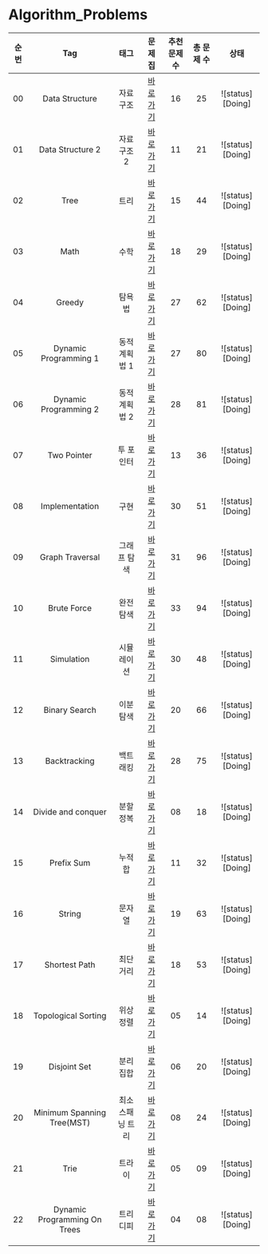 # Algorithm_Problems



| 순번 | Tag                          | 태그                | 문제집    | 추천 문제 수 | 총 문제 수 |  상태             |
| :--: | :--------------------------: | :-----------------: | :------:  | :---------:  | :------: |:---------------:|
| 00 | Data Structure | 자료구조 | [바로가기](https://github.com/tony9402/baekjoon/tree/main/data_structure) | 16 | 25 | ![status][Doing] |
| 01 | Data Structure 2 | 자료구조 2 | [바로가기](https://github.com/tony9402/baekjoon/tree/main/data_structure2) | 11 | 21 | ![status][Doing] |
| 02 | Tree | 트리 | [바로가기](https://github.com/tony9402/baekjoon/tree/main/tree) | 15 | 44 | ![status][Doing] |
| 03 | Math | 수학 | [바로가기](https://github.com/tony9402/baekjoon/tree/main/math) | 18 | 29 | ![status][Doing] |
| 04 | Greedy | 탐욕법 | [바로가기](https://github.com/tony9402/baekjoon/tree/main/greedy) | 27 | 62 | ![status][Doing] |
| 05 | Dynamic Programming 1 | 동적계획법 1 | [바로가기](https://github.com/tony9402/baekjoon/tree/main/dynamic_programming_1) | 27 | 80 | ![status][Doing] |
| 06 | Dynamic Programming 2 | 동적계획법 2 | [바로가기](https://github.com/tony9402/baekjoon/tree/main/dynamic_programming_2) | 28 | 81 | ![status][Doing] |
| 07 | Two Pointer | 투 포인터 | [바로가기](https://github.com/tony9402/baekjoon/tree/main/two_pointer) | 13 | 36 | ![status][Doing] |
| 08 | Implementation | 구현 | [바로가기](https://github.com/tony9402/baekjoon/tree/main/implementation) | 30 | 51 | ![status][Doing] |
| 09 | Graph Traversal | 그래프 탐색 | [바로가기](https://github.com/tony9402/baekjoon/tree/main/graph_traversal) | 31 | 96 | ![status][Doing] |
| 10 | Brute Force | 완전탐색 | [바로가기](https://github.com/tony9402/baekjoon/tree/main/brute_force) | 33 | 94 | ![status][Doing] |
| 11 | Simulation | 시뮬레이션 | [바로가기](https://github.com/tony9402/baekjoon/tree/main/simulation) | 30 | 48 | ![status][Doing] |
| 12 | Binary Search | 이분탐색 | [바로가기](https://github.com/tony9402/baekjoon/tree/main/binary_search) | 20 | 66 | ![status][Doing] |
| 13 | Backtracking | 백트래킹 | [바로가기](https://github.com/tony9402/baekjoon/tree/main/backtracking) | 28 | 75 | ![status][Doing] |
| 14 | Divide and conquer | 분할정복 | [바로가기](https://github.com/tony9402/baekjoon/tree/main/divide_and_conquer) | 08 | 18 | ![status][Doing] |
| 15 | Prefix Sum | 누적 합 | [바로가기](https://github.com/tony9402/baekjoon/tree/main/prefix_sum) | 11 | 32 | ![status][Doing] |
| 16 | String | 문자열 | [바로가기](https://github.com/tony9402/baekjoon/tree/main/string) | 19 | 63 | ![status][Doing] |
| 17 | Shortest Path | 최단거리 | [바로가기](https://github.com/tony9402/baekjoon/tree/main/shortest_path) | 18 | 53 | ![status][Doing] |
| 18 | Topological Sorting | 위상정렬 | [바로가기](https://github.com/tony9402/baekjoon/tree/main/topological_sorting) | 05 | 14 | ![status][Doing] |
| 19 | Disjoint Set | 분리 집합 | [바로가기](https://github.com/tony9402/baekjoon/tree/main/disjoint_set) | 06 | 20 | ![status][Doing] |
| 20 | Minimum Spanning Tree(MST) | 최소 스패닝 트리 | [바로가기](https://github.com/tony9402/baekjoon/tree/main/minimum_spanning_tree) | 08 | 24 | ![status][Doing] |
| 21 | Trie | 트라이 | [바로가기](https://github.com/tony9402/baekjoon/tree/main/trie) | 05 | 09 | ![status][Doing] |
| 22 | Dynamic Programming On Trees | 트리디피 | [바로가기](https://github.com/tony9402/baekjoon/tree/main/dynamic_programming_on_trees) | 04 | 08 | ![status][Doing] |
